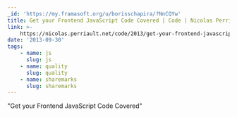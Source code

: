 ```yaml
---
_id: 'https://my.framasoft.org/u/borisschapira/?NnCQYw'
title: Get your Frontend JavaScript Code Covered | Code | Nicolas Perriault
link: >-
    https://nicolas.perriault.net/code/2013/get-your-frontend-javascript-code-covered/
date: '2013-09-30'
tags:
    - name: js
      slug: js
    - name: quality
      slug: quality
    - name: sharemarks
      slug: sharemarks
---
```


<div class="markdown"><p>&quot;Get your Frontend JavaScript Code Covered&quot;
</p></div>

